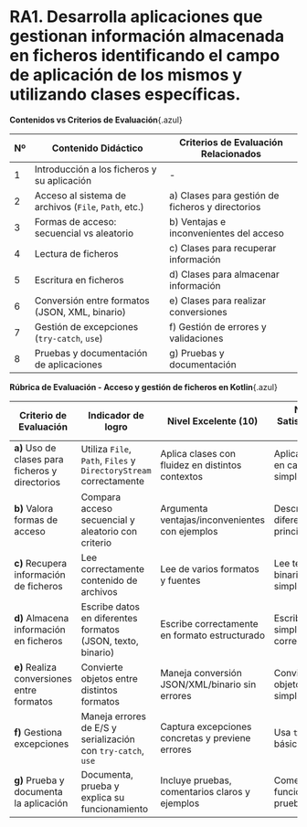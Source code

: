 
# RA1. Desarrolla aplicaciones que gestionan información almacenada en ficheros identificando el campo de aplicación de los mismos y utilizando clases específicas.


**Contenidos vs Criterios de Evaluación**{.azul}

| Nº | Contenido Didáctico                                      | Criterios de Evaluación Relacionados      |
|----|-----------------------------------------------------------|-------------------------------------------|
| 1  | Introducción a los ficheros y su aplicación               | -                                          |
| 2  | Acceso al sistema de archivos (`File`, `Path`, etc.)      | a) Clases para gestión de ficheros y directorios |
| 3  | Formas de acceso: secuencial vs aleatorio                 | b) Ventajas e inconvenientes del acceso   |
| 4  | Lectura de ficheros                                       | c) Clases para recuperar información      |
| 5  | Escritura en ficheros                                     | d) Clases para almacenar información      |
| 6  | Conversión entre formatos (JSON, XML, binario)            | e) Clases para realizar conversiones      |
| 7  | Gestión de excepciones (`try-catch`, `use`)               | f) Gestión de errores y validaciones      |
| 8  | Pruebas y documentación de aplicaciones                   | g) Pruebas y documentación                |


**Rúbrica de Evaluación - Acceso y gestión de ficheros en Kotlin**{.azul}

| Criterio de Evaluación                          | Indicador de logro                                                 | Nivel Excelente (10)                      | Nivel Satisfactorio (7)               | Nivel Básico (5)                         | Nivel Insuficiente (0-4)                    |
|--------------------------------------------------|----------------------------------------------------------------------|-------------------------------------------|--------------------------------------|----------------------------------------|-----------------------------------------------|
| **a)** Uso de clases para ficheros y directorios | Utiliza `File`, `Path`, `Files` y `DirectoryStream` correctamente   | Aplica clases con fluidez en distintos contextos | Aplica clases en casos simples       | Utiliza clases parcialmente o con errores | No utiliza clases adecuadamente              |
| **b)** Valora formas de acceso                   | Compara acceso secuencial y aleatorio con criterio                  | Argumenta ventajas/inconvenientes con ejemplos | Describe las diferencias principales | Enumera tipos sin valoración           | No diferencia las formas de acceso           |
| **c)** Recupera información de ficheros         | Lee correctamente contenido de archivos                             | Lee de varios formatos y fuentes           | Lee textos o binarios simples         | Recupera parcialmente                     | No consigue leer datos de ficheros           |
| **d)** Almacena información en ficheros         | Escribe datos en diferentes formatos (JSON, texto, binario)         | Escribe correctamente en formato estructurado | Escribe datos simples correctamente  | Escritura parcial o incompleta            | Escritura incorrecta o inexistente           |
| **e)** Realiza conversiones entre formatos       | Convierte objetos entre distintos formatos                          | Maneja conversión JSON/XML/binario sin errores | Convierte objetos simples           | Solo realiza una conversión parcial       | No realiza ninguna conversión               |
| **f)** Gestiona excepciones                      | Maneja errores de E/S y serialización con `try-catch`, `use`       | Captura excepciones concretas y previene errores | Usa `try-catch` básico               | Manejo limitado o incorrecto              | No gestiona errores ni valida               |
| **g)** Prueba y documenta la aplicación         | Documenta, prueba y explica su funcionamiento                       | Incluye pruebas, comentarios claros y ejemplos | Comenta funciones y prueba básica   | Documentación o pruebas escasas            | No documenta ni prueba su código             |

